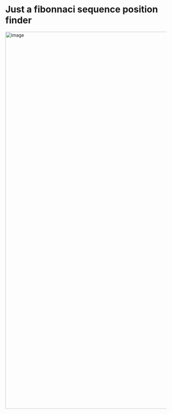 # Just a fibonnaci sequence position finder

<img width="1179" alt="image" src="https://github.com/V-Gutierrez/go-fibonnaci-finder/assets/62355596/685b8aa4-a21e-4e09-8b76-5d9c6e85c20f">
